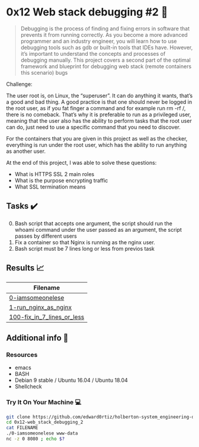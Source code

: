 # 0x12 Web stack debugging #2 :wrench:

> Debugging is the process of finding and fixing errors in software that prevents it from running correctly. As you become a more advanced programmer and an industry engineer, you will learn how to use debugging tools such as gdb or built-in tools that IDEs have. However, it’s important to understand the concepts and processes of debugging manually. This project covers a second part of the optimal framework and blueprint for debugging web stack (remote containers this scenario) bugs

Challenge:

The user root is, on Linux, the “superuser”. It can do anything it wants, that’s a good and bad thing. A good practice is that one should never be logged in the root user, as if you fat finger a command and for example run rm -rf /, there is no comeback. That’s why it is preferable to run as a privileged user, meaning that the user also has the ability to perform tasks that the root user can do, just need to use a specific command that you need to discover.

For the containers that you are given in this project as well as the checker, everything is run under the root user, which has the ability to run anything as another user.



At the end of this project, I was able to solve these questions:

* What is HTTPS SSL 2 main roles
* What is the purpose encrypting traffic
* What SSL termination means


## Tasks :heavy_check_mark:

0. Bash script that accepts one argument, the script should run the whoami command under the user passed as an argument, the script passes by different users
1. Fix a container so that Nginx is running as the nginx user.
2. Bash script must be 7 lines long or less from previos task

## Results :chart_with_upwards_trend:

| Filename |
| ------ |
| [0-iamsomeonelese](https://github.com/edward0rtiz/holberton-system_engineering-devops/blob/master/0x12-web_stack_debugging_2/0-iamsomeonelese)|
| [1-run_nginx_as_nginx](https://github.com/edward0rtiz/holberton-system_engineering-devops/blob/master/0x12-web_stack_debugging_2/1-run_nginx_as_nginx)|
| [100-fix_in_7_lines_or_less](https://github.com/edward0rtiz/holberton-system_engineering-devops/blob/master/0x12-web_stack_debugging_2/100-fix_in_7_lines_or_less)|


## Additional info :construction:
### Resources

- emacs
- BASH
- Debian 9 stable / Ubuntu 16.04 / Ubuntu 18.04 
- Shellcheck


### Try It On Your Machine :computer:
```bash
git clone https://github.com/edward0rtiz/holberton-system_engineering-devops.git
cd 0x12-web_stack_debugging_2
cat FILENAME
./0-iamsomeonelese www-data
nc -z 0 8080 ; echo $?
```

